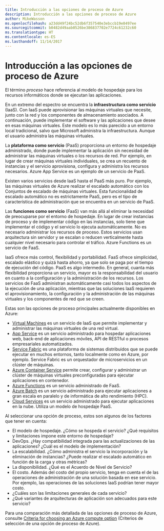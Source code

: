 ```yaml
---
title: Introducción a las opciones de proceso de Azure
description: Introducción a las opciones de proceso de Azure
author: MikeWasson
ms.openlocfilehash: a23dd49f24bc52db6f357540e3ebccb19e0497ee
ms.sourcegitcommit: b0482d49aab0526be386837702e7724c61232c60
ms.translationtype: HT
ms.contentlocale: es-ES
ms.lasthandoff: 11/14/2017
---
```

# <a name="overview-of-azure-compute-options"></a>Introducción a las opciones de proceso de Azure

El término *proceso* hace referencia al modelo de hospedaje para los recursos informáticos donde se ejecutan las aplicaciones. 

En un extremo del espectro se encuentra la **infraestructura como servicio** (IaaS). Con IaaS puede aprovisionar las máquinas virtuales que necesite, junto con la red y los componentes de almacenamiento asociados. A continuación, puede implementar el software y las aplicaciones que desee en esas máquinas virtuales. Este modelo es lo más parecido a un entorno local tradicional, salvo que Microsoft administra la infraestructura. Aunque el usuario administra las máquinas virtuales.  

La **plataforma como servicio** (PaaS) proporciona un entorno de hospedaje administrado, donde puede implementar la aplicación sin necesidad de administrar las máquinas virtuales o los recursos de red. Por ejemplo, en lugar de crear máquinas virtuales individuales, se crea un recuento de instancias y el servicio aprovisiona, configura y administra los recursos necesarios. Azure App Service es un ejemplo de un servicio de PaaS.

Existen varios servicios desde IaaS hasta el PaaS más puro. Por ejemplo, las máquinas virtuales de Azure realizar el escalado automático con los Conjuntos de escalado de máquinas virtuales. Esta funcionalidad de escalado automático no es estrictamente PaaS, pero es el tipo de característica de administración que se encuentra en un servicio de PaaS.

Las **funciones como servicio** (FaaS) van más allá al eliminar la necesidad de preocuparse por el entorno de hospedaje. En lugar de crear instancias de proceso y de implementar código en las instancias, solo tiene que implementar el código y el servicio lo ejecuta automáticamente. No es necesario administrar los recursos de proceso. Estos servicios usan arquitectura sin servidor y se escalan o reducen verticalmente hasta cualquier nivel necesario para controlar el tráfico. Azure Functions es un servicio de FaaS.

IaaS ofrece más control, flexibilidad y portabilidad. FaaS ofrece simplicidad, escalado elástico y quizá hasta ahorro, ya que solo se paga por el tiempo de ejecución del código. PaaS es algo intermedio. En general, cuanta más flexibilidad proporciona un servicio, mayor es la responsabilidad del usuario en cuanto a la configuración y la administración de los recursos. Los servicios de FaaS administran automáticamente casi todos los aspectos de la ejecución de una aplicación, mientras que las soluciones IaaS requieren el aprovisionamiento, la configuración y la administración de las máquinas virtuales y los componentes de red que se creen.

Estas son las opciones de proceso principales actualmente disponibles en Azure:

- [Virtual Machines](/azure/virtual-machines/) es un servicio de IaaS que permite implementar y administrar las máquinas virtuales de una red virtual.
- [App Service](/azure/app-service/app-service-value-prop-what-is) es un servicio administrado para hospedar aplicaciones web, back-end de aplicaciones móviles, API de RESTful o procesos empresariales automatizados.
- [Service Fabric](/azure/service-fabric/service-fabric-overview) es una plataforma de sistemas distribuidos que se puede ejecutar en muchos entornos, tanto localmente como en Azure, por ejemplo. Service Fabric es un orquestador de microservicios en un clúster de máquinas. 
- [Azure Container Service](/azure/container-service/container-service-intro) permite crear, configurar y administrar un clúster de máquinas virtuales preconfiguradas para ejecutar aplicaciones en contenedor.
- [Azure Functions](/azure/azure-functions/functions-overview) es un servicio administrado de FaaS.
- [Azure Batch](/azure/batch/batch-technical-overview) es un servicio administrado para ejecutar aplicaciones a gran escala en paralelo y de informática de alto rendimiento (HPC).
- [Cloud Services](/azure/cloud-services/cloud-services-choose-me) es un servicio administrado para ejecutar aplicaciones en la nube. Utiliza un modelo de hospedaje PaaS. 

Al seleccionar una opción de proceso, estos son algunos de los factores que tener en cuenta:

- El modelo de hospedaje. ¿Cómo se hospeda el servicio? ¿Qué requisitos y limitaciones impone este entorno de hospedaje? 
- DevOps. ¿Hay compatibilidad integrada para las actualizaciones de las aplicaciones? ¿Cuál es el modelo de implementación?
- La escalabilidad. ¿Cómo administra el servicio la incorporación y la eliminación de instancias? ¿Puede realizar el escalado automático en función de la carga y otras métricas? 
- La disponibilidad. ¿Qué es el Acuerdo de Nivel de Servicio? 
- El costo. Además del costo del propio servicio, tenga en cuenta el de las operaciones de administración de una solución basada en ese servicio. Por ejemplo, las operaciones de las soluciones IaaS podrían tener mayor costo.
- ¿Cuáles son las limitaciones generales de cada servicio? 
- ¿Qué variantes de arquitecturas de aplicación son adecuados para este servicio? 

Para una comparación más detallada de las opciones de proceso de Azure, consulte [Criteria for choosing an Azure compute option](./compute-comparison.md) (Criterios de selección de una opción de proceso de Azure).